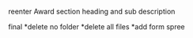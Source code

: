 reenter Award section heading and sub description






final
    *delete no folder
    *delete all files
    *add form spree
    
